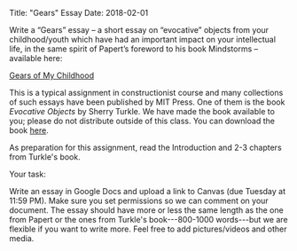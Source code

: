 Title: "Gears" Essay
Date: 2018-02-01

Write a “Gears” essay – a short essay on “evocative” objects from your childhood/youth which have had an important impact on your intellectual life, in the same spirit of Papert’s foreword to his book Mindstorms – available here:

[Gears of My Childhood](http://www.papert.org/articles/GearsOfMyChildhood.html "Link to Gears of My Childhood")

This is a typical assignment in constructionist course and many collections of such essays have been published by MIT Press. One of them is the book *Evocative Objects* by Sherry Turkle. We have made the book available to you; please do not distribute outside of this class. You can download the book [here](https://www.dropbox.com/s/i0rfyzhm0r9q33y/Evocative%20Objects.pdf?dl=0 "Download link for Evocative Objects").

As preparation for this assignment, read the Introduction and 2-3 chapters from Turkle's book.

Your task:

Write an essay in Google Docs and upload a link to Canvas (due Tuesday at 11:59 PM). Make sure you set permissions so we can comment on your document. The essay should have more or less the same length as the one from Papert or the ones from Turkle's book---800-1000 words---but we are flexible if you want to write more. Feel free to add pictures/videos and other media.

